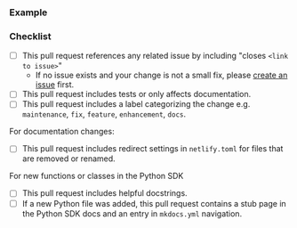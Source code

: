 <!-- 
Thanks for opening a pull request to Prefect! We've got a few requests to help us review contributions:

- Make sure that your title neatly summarizes the proposed changes.
- Provide a short overview of the change and the value it adds.
- Share an example to help us understand the change in user experience.
- Confirm that you've done common tasks so we can give a timely review.
- Review our contribution guidelines: https://docs.prefect.io/latest/contributing/overview/

Happy engineering!
-->

<!-- Include an overview here -->

### Example
<!-- 
Share an example of the change in action.

A code blurb is best. Changes to features should include an example that is executable by a new user.
If changing documentation, a link to a preview of the page is great.
 -->

### Checklist
<!-- These boxes may be checked after opening the pull request. -->

- [ ] This pull request references any related issue by including "closes `<link to issue>`"
	- If no issue exists and your change is not a small fix, please [create an issue](https://github.com/PrefectHQ/prefect/issues/new/choose) first.
- [ ] This pull request includes tests or only affects documentation.
- [ ] This pull request includes a label categorizing the change e.g. `maintenance`, `fix`, `feature`, `enhancement`, `docs`.
  <!-- If you do not have permission to add a label, a maintainer will add one for you -->

For documentation changes:

- [ ] This pull request includes redirect settings in `netlify.toml` for files that are removed or renamed.

For new functions or classes in the Python SDK

- [ ] This pull request includes helpful docstrings.
- [ ] If a new Python file was added, this pull request contains a stub page in the Python SDK docs and an entry in `mkdocs.yml` navigation.